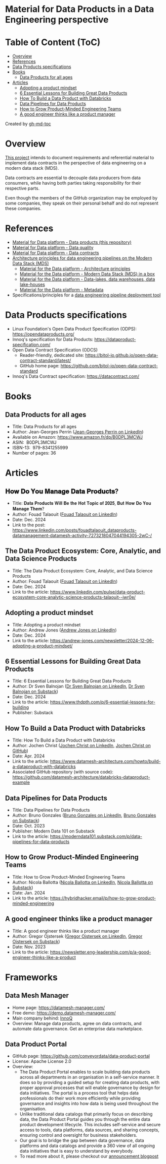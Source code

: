 Material for Data Products in a Data Engineering perspective
============================================================

# Table of Content (ToC)
* [Overview](#overview)
* [References](#references)
* [Data Products specifications](#data-products-specifications)
* [Books](#books)
  * [Data Products for all ages](#data-products-for-all-ages)
* [Articles](#articles)
  * [Adopting a product mindset](#adopting-a-product-mindset)
  * [6 Essential Lessons for Building Great Data Products](#6-essential-lessons-for-building-great-data-products)
  * [How To Build a Data Product with Databricks](#how-to-build-a-data-product-with-databricks)
  * [Data Pipelines for Data Products](#data-pipelines-for-data-products)
  * [How to Grow Product-Minded Engineering Teams](#how-to-grow-product-minded-engineering-teams)
  * [A good engineer thinks like a product manager](#a-good-engineer-thinks-like-a-product-manager)

Created by [gh-md-toc](https://github.com/ekalinin/github-markdown-toc.go)

# Overview
[This project](https://github.com/data-engineering-helpers/data-products)
intends to document requirements and referential material to implement
data contracts in the perspective of data engineering on a
modern data stack (MDS).

Data contracts are essential to decouple data producers from data consumers,
while having both parties taking responsibility for their respective parts.

Even though the members of the GitHub organization may be employed by
some companies, they speak on their personal behalf and do not represent
these companies.

# References
* [Material for Data platform - Data products (this repository)](https://github.com/data-engineering-helpers/data-contracts)
* [Material for Data platform - Data quality](https://github.com/data-engineering-helpers/data-quality)
* [Material for Data platform - Data contracts](https://github.com/data-engineering-helpers/data-contracts)
* [Architecture principles for data engineering pipelines on the Modern Data Stack (MDS)](https://github.com/data-engineering-helpers/architecture-principles)
  * [Material for the Data platform - Architecture principles](https://github.com/data-engineering-helpers/architecture-principles/blob/main/material/README.md)
  * [Material for the Data platform - Modern Data Stack (MDS) in a box](https://github.com/data-engineering-helpers/mds-in-a-box/blob/main/README.md)
  * [Material for the Data platform - Data-lakes, data warehouses, data lake-houses](https://github.com/data-engineering-helpers/data-lakehouse)
  * [Material for the Data platform - Metadata](https://github.com/data-engineering-helpers/metadata/blob/main/README.md)
* Specifications/principles for a
  [data engineering pipeline deployment tool](https://github.com/data-engineering-helpers/data-pipeline-deployment)

# Data Products specifications
* Linux Foundation's Open Data Product Specification (ODPS): https://opendataproducts.org/
* Innoq's specification for Data Products: https://dataproduct-specification.com/
* Open Data Contract Specification (ODCS)
  * Reader-friendly, dedicated site: https://bitol-io.github.io/open-data-contract-standard/latest/
  * GitHub home page: https://github.com/bitol-io/open-data-contract-standard
* Innoq's Data Contract specification: https://datacontract.com/

# Books

## Data Products for all ages
* Title: Data Products for all ages
* Author: Jean-Georges Perrin
  ([Jean-Georges Perrin on LinkedIn](https://www.linkedin.com/in/jgperrin/))
* Available on Amazon: https://www.amazon.fr/dp/B0DPL3MCWJ
* ASIN: ‎ B0DPL3MCWJ
* ISBN-13: ‎ 979-8341255999
* Number of pages:‎ 36

# Articles

## 𝐇𝐨𝐰 𝐃𝐨 𝐘𝐨𝐮 𝐌𝐚𝐧𝐚𝐠𝐞 𝐃𝐚𝐭𝐚 𝐏𝐫𝐨𝐝𝐮𝐜𝐭𝐬?
* Title: 𝐃𝐚𝐭𝐚 𝐏𝐫𝐨𝐝𝐮𝐜𝐭𝐬 𝐖𝐢𝐥𝐥 𝐁𝐞 𝐭𝐡𝐞 𝐇𝐨𝐭 𝐓𝐨𝐩𝐢𝐜 𝐨𝐟 𝟐𝟎𝟐𝟓, 𝐁𝐮𝐭 𝐇𝐨𝐰 𝐃𝐨 𝐘𝐨𝐮 𝐌𝐚𝐧𝐚𝐠𝐞 𝐓𝐡𝐞𝐦?
* Author: Fouad Talaouit
  ([Fouad Talaouit on LinkedIn](https://www.linkedin.com/in/fouadtalaouit/))
* Date: Dec. 2024
* Link to the post:
  https://www.linkedin.com/posts/fouadtalaouit_dataproducts-datamanagement-datamesh-activity-7273218047044194305-2wC-/

## The Data Product Ecosystem: Core, Analytic, and Data Science Products
* Title: The Data Product Ecosystem: Core, Analytic, and Data Science Products
* Author: Fouad Talaouit
  ([Fouad Talaouit on LinkedIn](https://www.linkedin.com/in/fouadtalaouit/))
* Date: Dec. 2024
* Link to the article:
  https://www.linkedin.com/pulse/data-product-ecosystem-core-analytic-science-products-talaouit--iwr0e/

## Adopting a product mindset
* Title: Adopting a product mindset
* Author: Andrew Jones
  ([Andrew Jones on LinkedIn](https://www.linkedin.com/in/andrewrhysjones/))
* Date: Dec. 2024
* Link to the article:
  https://andrew-jones.com/newsletter/2024-12-06-adopting-a-product-mindset/

## 6 Essential Lessons for Building Great Data Products
* Title: 6 Essential Lessons for Building Great Data Products
* Author: Dr Sven Balnojan
  ([Dr Sven Balnojan on LinkedIn](https://www.linkedin.com/in/dr-sven-balnojan-a55b4072/),
  [Dr Sven Balnojan on Substack](https://substack.com/@finishslime))
* Date: Dec. 2024
* Link to the article:
  https://www.thdpth.com/p/6-essential-lessons-for-building
* Publisher: Substack

## How To Build a Data Product with Databricks
* Title: How To Build a Data Product with Databricks
* Author: Jochen Christ
  ([Jochen Christ on LinkedIn](https://www.linkedin.com/in/jochenchrist/),
  [Jochen Christ on GitHub](https://github.com/jochenchrist))
* Date: Apr. 2024
* Link to the article:
  https://www.datamesh-architecture.com/howto/build-a-dataproduct-with-databricks
* Associated GitHub repository (with source code):
  https://github.com/datamesh-architecture/databricks-dataproduct-example

## Data Pipelines for Data Products
* Title: Data Pipelines for Data Products
* Author: Bruno Gonzales
  ([Bruno Gonzales on LinkedIn](https://www.linkedin.com/in/brunouy/),
  [Bruno Gonzales on Substack](https://substack.com/@dataqualityguru))  
* Date: Oct. 2023
* Publisher: Modern Data 101 on Substack
* Link to the article:
  https://moderndata101.substack.com/p/data-pipelines-for-data-products

## How to Grow Product-Minded Engineering Teams
* Title: How to Grow Product-Minded Engineering Teams
* Author: Nicola Ballotta
  ([Nicola Ballotta on LinkedIn](https://www.linkedin.com/in/nicolaballotta/),
  [Nicola Ballotta on Substack](https://substack.com/@hybridhacker))
* Date: Jan. 2024
* Link to the article:
  https://hybridhacker.email/p/how-to-grow-product-minded-engineering

## A good engineer thinks like a product manager
* Title: A good engineer thinks like a product manager
* Author: Gregor Ojstersek
  ([Gregor Ojstersek on LinkedIn](https://www.linkedin.com/in/gregorojstersek/),
  [Gregor Ojstersek on Substack](https://substack.com/@gregorojstersek))
* Date: Nov. 2023
* Link to the article:
  https://newsletter.eng-leadership.com/p/a-good-engineer-thinks-like-a-product

# Frameworks

## Data Mesh Manager
* Home page: https://datamesh-manager.com/
* Free demo: https://demo.datamesh-manager.com/
* Main company behind: [InnoQ](https://www.linkedin.com/company/innoq)
* Overview: Manage data products, agree on data contracts, and automate data governance. Get an enterprise data marketplace.

## Data Product Portal
* GitHub page: https://github.com/conveyordata/data-product-portal
* License: Apache License 2.0
* Overview:
  * The Data Product Portal enables to scale building data products across all departments in an organisation in a self-service manner.
    It does so by providing a guided setup for creating data products, with proper approval processes that will enable governance by design for data initiatives.
    The portal is a process tool that helps data professionals do their work more efficiently while providing governance and insights into how data is being used throughout the organisation.
  * Unlike traditional data catalogs that primarily focus on describing data, the Data Product Portal guides you through the entire data product development lifecycle.
    This includes self-service and secure access to tools, data platforms, data sources, and sharing concepts, ensuring control and oversight for business stakeholders.
  * Our goal is to bridge the gap between data governance, data platforms and data catalogs and provide a 360 view of all ongoing data initiatives that is easy to understand by everybody.
  * To read more about it, please checkout our
    [announcement blogpost](https://conveyordata.com/portal-introducing-new-open-source-data-product-portal?utm_source=github-portal-readme&utm_medium=referral)
